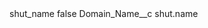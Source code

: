 <?xml version="1.0" encoding="UTF-8"?>
<CustomMetadata xmlns="http://soap.sforce.com/2006/04/metadata" xmlns:xsi="http://www.w3.org/2001/XMLSchema-instance" xmlns:xsd="http://www.w3.org/2001/XMLSchema">
    <label>shut_name</label>
    <protected>false</protected>
    <values>
        <field>Domain_Name__c</field>
        <value xsi:type="xsd:string">shut.name</value>
    </values>
</CustomMetadata>
